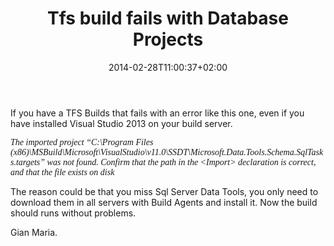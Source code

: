 ﻿---
title: "Tfs build fails with Database Projects"
description: ""
date: 2014-02-28T11:00:37+02:00
draft: false
tags: [TFS Build]
categories: [Tfs]
---
If you have a TFS Builds that fails with an error like this one, even if you have installed Visual Studio 2013 on your build server.

*<font face="Consolas">The imported project &#8220;C:\Program Files (x86)\MSBuild\Microsoft\VisualStudio\v11.0\SSDT\Microsoft.Data.Tools.Schema.SqlTasks.targets&#8221; was not found. Confirm that the path in the &lt;Import&gt; declaration is correct, and that the file exists on disk</font>*

The reason could be that you miss Sql Server Data Tools, you only need to download them in all servers with Build Agents and install it. Now the build should runs without problems.

Gian Maria.
